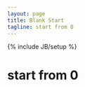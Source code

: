 ```yaml
---
layout: page
title: Blank Start
tagline: start from 0
---
```

{% include JB/setup %}

# start from 0

